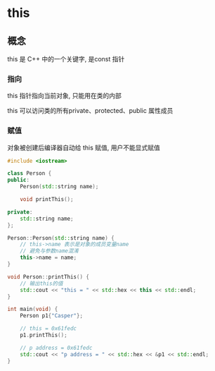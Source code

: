 <!--
 * @Description: 
 * @Version: 1.0
 * @Author: daLao
 * @Email: dalao@xxx.com
 * @Date: 2022-09-25 23:27:18
 * @LastEditors: daLao
 * @LastEditTime: 2023-04-19 11:57:26
-->

# this

## 概念

this 是 C++ 中的一个关键字, 是const 指针

### 指向

this 指针指向当前对象, 只能用在类的内部

this 可以访问类的所有private、protected、public 属性成员

### 赋值

对象被创建后编译器自动给 this 赋值, 用户不能显式赋值

```c++
#include <iostream>

class Person {
public:
    Person(std::string name);

    void printThis();

private:
    std::string name;
};

Person::Person(std::string name) {
    // this->name 表示是对象的成员变量name
    // 避免与参数name混淆
    this->name = name;
}

void Person::printThis() {
    // 输出this的值
    std::cout << "this = " << std::hex << this << std::endl;
}

int main(void) {
    Person p1{"Casper"};

    // this = 0x61fedc
    p1.printThis();

    // p address = 0x61fedc
    std::cout << "p address = " << std::hex << &p1 << std::endl;
}
```
